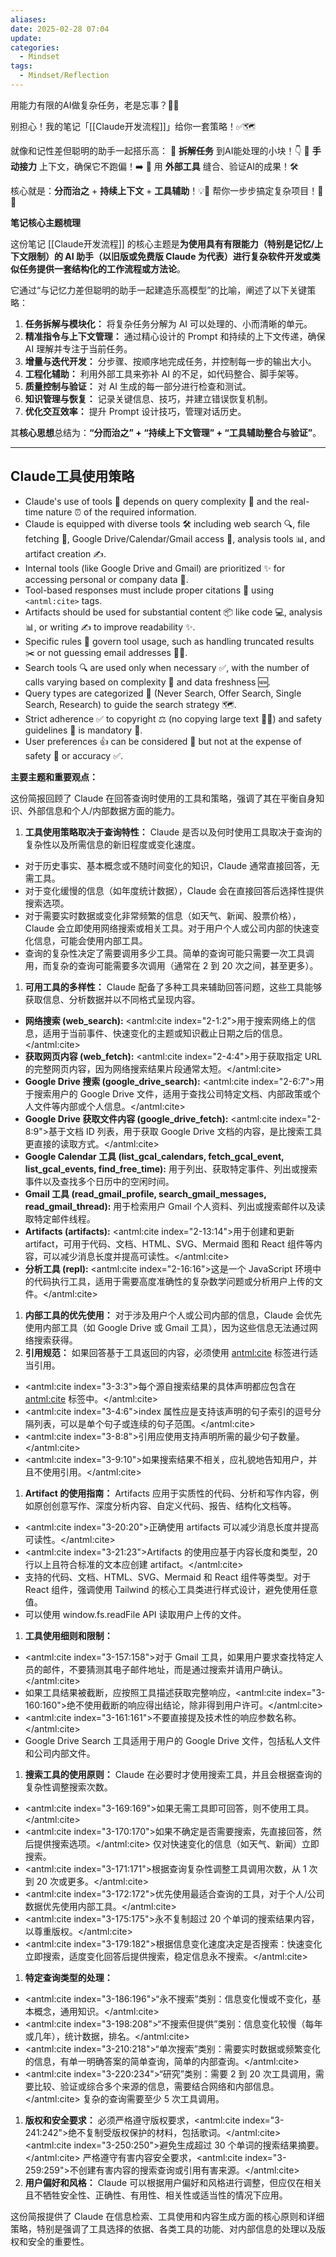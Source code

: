 ```yaml
---
aliases:
date: 2025-02-28 07:04
update:
categories:
  - Mindset
tags:
  - Mindset/Reflection
---
```

用能力有限的AI做复杂任务，老是忘事？🤔🚫

别担心！我的笔记「[[Claude开发流程]]」给你一套策略！✅🗺️

就像和记性差但聪明的助手一起搭乐高：
🧱 **拆解任务** 到AI能处理的小块！👇
🧩 **手动接力** 上下文，确保它不跑偏！➡️
🔗 用 **外部工具** 缝合、验证AI的成果！🛠️

核心就是：**分而治之** + **持续上下文** + **工具辅助**！💡🔑 帮你一步步搞定复杂项目！💪🚀

**笔记核心主题梳理**

这份笔记 [[Claude开发流程]] 的核心主题是**为使用具有有限能力（特别是记忆/上下文限制）的 AI 助手（以旧版或免费版 Claude 为代表）进行复杂软件开发或类似任务提供一套结构化的工作流程或方法论**。

它通过“与记忆力差但聪明的助手一起建造乐高模型”的比喻，阐述了以下关键策略：

1.  **任务拆解与模块化：** 将复杂任务分解为 AI 可以处理的、小而清晰的单元。
2.  **精准指令与上下文管理：** 通过精心设计的 Prompt 和持续的上下文传递，确保 AI 理解并专注于当前任务。
3.  **增量与迭代开发：** 分步骤、按顺序地完成任务，并控制每一步的输出大小。
4.  **工程化辅助：** 利用外部工具来弥补 AI 的不足，如代码整合、脚手架等。
5.  **质量控制与验证：** 对 AI 生成的每一部分进行检查和测试。
6.  **知识管理与恢复：** 记录关键信息、技巧，并建立错误恢复机制。
7.  **优化交互效率：** 提升 Prompt 设计技巧，管理对话历史。

其**核心思想**总结为：**“分而治之” + “持续上下文管理” + “工具辅助整合与验证”**。

---
## Claude工具使用策略

*   Claude's use of tools 🔧 depends on query complexity 🧠 and the real-time nature ⏰ of the required information.
*   Claude is equipped with diverse tools 🛠️ including web search 🔍, file fetching 📄, Google Drive/Calendar/Gmail access 📧, analysis tools 📊, and artifact creation ✍️.
*   Internal tools (like Google Drive and Gmail) are prioritized ✨ for accessing personal or company data 💾.
*   Tool-based responses must include proper citations 📝 using `<antml:cite>` tags.
*   Artifacts should be used for substantial content 📦 like code 💻, analysis 📊, or writing ✍️ to improve readability ✨.
*   Specific rules 📜 govern tool usage, such as handling truncated results ✂️ or not guessing email addresses 🚫📧.
*   Search tools 🔍 are used only when necessary ✅, with the number of calls varying based on complexity 🧠 and data freshness 🆕.
*   Query types are categorized 📁 (Never Search, Offer Search, Single Search, Research) to guide the search strategy 🗺️.
*   Strict adherence ✅ to copyright ⚖️ (no copying large text 🚫📄) and safety guidelines 🚨 is mandatory 💪.
*   User preferences 👍 can be considered 🤔 but not at the expense of safety 🚨 or accuracy ✅.

**主要主题和重要观点：**

这份简报回顾了 Claude 在回答查询时使用的工具和策略，强调了其在平衡自身知识、外部信息和个人/内部数据方面的能力。

1. **工具使用策略取决于查询特性：** Claude 是否以及何时使用工具取决于查询的复杂性以及所需信息的新旧程度或变化速度。

- 对于历史事实、基本概念或不随时间变化的知识，Claude 通常直接回答，无需工具。
- 对于变化缓慢的信息（如年度统计数据），Claude 会在直接回答后选择性提供搜索选项。
- 对于需要实时数据或变化非常频繁的信息（如天气、新闻、股票价格），Claude 会立即使用网络搜索或相关工具。对于用户个人或公司内部的快速变化信息，可能会使用内部工具。
- 查询的复杂性决定了需要调用多少工具。简单的查询可能只需要一次工具调用，而复杂的查询可能需要多次调用（通常在 2 到 20 次之间，甚至更多）。

1. **可用工具的多样性：** Claude 配备了多种工具来辅助回答问题，这些工具能够获取信息、分析数据并以不同格式呈现内容。

- **网络搜索 (web_search):** <antml:cite index="2-1:2">用于搜索网络上的信息，适用于当前事件、快速变化的主题或知识截止日期之后的信息。</antml:cite>
- **获取网页内容 (web_fetch):** <antml:cite index="2-4:4">用于获取指定 URL 的完整网页内容，因为网络搜索结果片段通常太短。</antml:cite>
- **Google Drive 搜索 (google_drive_search):** <antml:cite index="2-6:7">用于搜索用户的 Google Drive 文件，适用于查找公司特定文档、内部政策或个人文件等内部或个人信息。</antml:cite>
- **Google Drive 获取文件内容 (google_drive_fetch):** <antml:cite index="2-8:9">基于文档 ID 列表，用于获取 Google Drive 文档的内容，是比搜索工具更直接的读取方式。</antml:cite>
- **Google Calendar 工具 (list_gcal_calendars, fetch_gcal_event, list_gcal_events, find_free_time):** 用于列出、获取特定事件、列出或搜索事件以及查找多个日历中的空闲时间。
- **Gmail 工具 (read_gmail_profile, search_gmail_messages, read_gmail_thread):** 用于检索用户 Gmail 个人资料、列出或搜索邮件以及读取特定邮件线程。
- **Artifacts (artifacts):** <antml:cite index="2-13:14">用于创建和更新 artifact，可用于代码、文档、HTML、SVG、Mermaid 图和 React 组件等内容，可以减少消息长度并提高可读性。</antml:cite>
- **分析工具 (repl):** <antml:cite index="2-16:16">这是一个 JavaScript 环境中的代码执行工具，适用于需要高度准确性的复杂数学问题或分析用户上传的文件。</antml:cite>

1. **内部工具的优先使用：** 对于涉及用户个人或公司内部的信息，Claude 会优先使用内部工具（如 Google Drive 或 Gmail 工具），因为这些信息无法通过网络搜索获得。
2. **引用规范：** 如果回答基于工具返回的内容，必须使用 <antml:cite> 标签进行适当引用。

- <antml:cite index="3-3:3">每个源自搜索结果的具体声明都应包含在 <antml:cite> 标签中。</antml:cite>
- <antml:cite index="3-4:6">index 属性应是支持该声明的句子索引的逗号分隔列表，可以是单个句子或连续的句子范围。</antml:cite>
- <antml:cite index="3-8:8">引用应使用支持声明所需的最少句子数量。</antml:cite>
- <antml:cite index="3-9:10">如果搜索结果不相关，应礼貌地告知用户，并且不使用引用。</antml:cite>

1. **Artifact 的使用指南：** Artifacts 应用于实质性的代码、分析和写作内容，例如原创创意写作、深度分析内容、自定义代码、报告、结构化文档等。

- <antml:cite index="3-20:20">正确使用 artifacts 可以减少消息长度并提高可读性。</antml:cite>
- <antml:cite index="3-21:23">Artifacts 的使用应基于内容长度和类型，20 行以上且符合标准的文本应创建 artifact。</antml:cite>
- 支持的代码、文档、HTML、SVG、Mermaid 和 React 组件等类型。对于 React 组件，强调使用 Tailwind 的核心工具类进行样式设计，避免使用任意值。
- 可以使用 window.fs.readFile API 读取用户上传的文件。

1. **工具使用细则和限制：**

- <antml:cite index="3-157:158">对于 Gmail 工具，如果用户要求查找特定人员的邮件，不要猜测其电子邮件地址，而是通过搜索并请用户确认。</antml:cite>
- 如果工具结果被截断，应按照工具描述获取完整响应，<antml:cite index="3-160:160">绝不使用截断的响应得出结论，除非得到用户许可。</antml:cite>
- <antml:cite index="3-161:161">不要直接提及技术性的响应参数名称。</antml:cite>
- Google Drive Search 工具适用于用户的 Google Drive 文件，包括私人文件和公司内部文件。

1. **搜索工具的使用原则：** Claude 在必要时才使用搜索工具，并且会根据查询的复杂性调整搜索次数。

- <antml:cite index="3-169:169">如果无需工具即可回答，则不使用工具。</antml:cite>
- <antml:cite index="3-170:170">如果不确定是否需要搜索，先直接回答，然后提供搜索选项。</antml:cite> 仅对快速变化的信息（如天气、新闻）立即搜索。
- <antml:cite index="3-171:171">根据查询复杂性调整工具调用次数，从 1 次到 20 次或更多。</antml:cite>
- <antml:cite index="3-172:172">优先使用最适合查询的工具，对于个人/公司数据优先使用内部工具。</antml:cite>
- <antml:cite index="3-175:175">永不复制超过 20 个单词的搜索结果内容，以尊重版权。</antml:cite>
- <antml:cite index="3-179:182">根据信息变化速度决定是否搜索：快速变化立即搜索，适度变化回答后提供搜索，稳定信息永不搜索。</antml:cite>

1. **特定查询类型的处理：**

- <antml:cite index="3-186:196">“永不搜索”类别：信息变化慢或不变化，基本概念，通用知识。</antml:cite>
- <antml:cite index="3-198:208">“不搜索但提供”类别：信息变化较慢（每年或几年），统计数据，排名。</antml:cite>
- <antml:cite index="3-210:218">“单次搜索”类别：需要实时数据或频繁变化的信息，有单一明确答案的简单查询，简单的内部查询。</antml:cite>
- <antml:cite index="3-220:234">“研究”类别：需要 2 到 20 次工具调用，需要比较、验证或综合多个来源的信息，需要结合网络和内部信息。</antml:cite> 复杂的查询需要至少 5 次工具调用。

1. **版权和安全要求：** 必须严格遵守版权要求，<antml:cite index="3-241:242">绝不复制受版权保护的材料，包括歌词。</antml:cite> <antml:cite index="3-250:250">避免生成超过 30 个单词的搜索结果摘要。</antml:cite> 严格遵守有害内容安全要求，<antml:cite index="3-259:259">不创建有害内容的搜索查询或引用有害来源。</antml:cite>
2. **用户偏好和风格：** Claude 可以根据用户偏好和风格进行调整，但应仅在相关且不牺牲安全性、正确性、有用性、相关性或适当性的情况下应用。

这份简报提供了 Claude 在信息检索、工具使用和内容生成方面的核心原则和详细策略，特别是强调了工具选择的依据、各类工具的功能、对内部信息的处理以及版权和安全的重要性。

